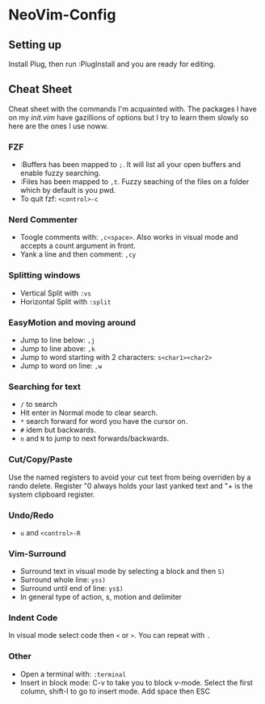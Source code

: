 # NeoVim-Config

## Setting up
Install Plug, then run :PlugInstall and you are ready for editing.

## Cheat Sheet

Cheat sheet with the commands I'm acquainted with. The packages I have on my *init.vim* have gazillions of options but I try to learn them slowly so here are the ones I use noww.

### FZF
- :Buffers has been mapped to `;`. It will list all your open buffers and enable fuzzy searching.
- :Files has been mapped to `,t`. Fuzzy seaching of the files on a folder which by default is you pwd.
- To quit fzf: `<control>-c`

### Nerd Commenter
- Toogle comments with: `,c<space>`. Also works in visual mode and accepts a count argument in front.
- Yank a line and then comment: `,cy`

### Splitting windows
- Vertical Split with `:vs`
- Horizontal Split with `:split`

### EasyMotion and moving around
- Jump to line below: `,j`
- Jump to line above: `,k`
- Jump to word starting with 2 characters: `s<char1><char2>`
- Jump to word on line: `,w`

### Searching for text
- `/` to search
- Hit enter in Normal mode to clear search.
- `*` search forward for word you have the cursor on.
- `#` idem but backwards.
- `n` and `N` to jump to next forwards/backwards.

### Cut/Copy/Paste
Use the named registers to avoid your cut text from being overriden by a rando delete. Register "0 always holds your last yanked text and "+ is the system clipboard register.

### Undo/Redo
- `u` and `<control>-R`

### Vim-Surround
- Surround text in visual mode by selecting a block and then `S)`
- Surround whole line: `yss)`
- Surround until end of line: `ys$)`
- In general type of action, s, motion and delimiter

### Indent Code
In visual mode select code then `<` or `>`. You can repeat with `.`

### Other
- Open a terminal with: `:terminal`
- Insert in block mode: C-v to take you to block v-mode. Select the first column, shift-I to go to insert mode. Add space then ESC

